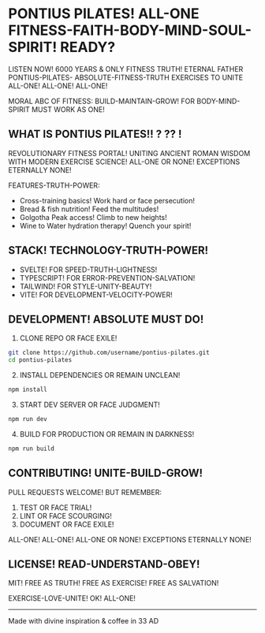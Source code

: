 # PONTIUS PILATES! ALL-ONE FITNESS-FAITH-BODY-MIND-SOUL-SPIRIT! READY?

LISTEN NOW! 6000 YEARS & ONLY FITNESS TRUTH! ETERNAL FATHER PONTIUS-PILATES-
ABSOLUTE-FITNESS-TRUTH EXERCISES TO UNITE ALL-ONE! ALL-ONE! ALL-ONE!

MORAL ABC OF FITNESS: BUILD-MAINTAIN-GROW! FOR BODY-MIND-SPIRIT MUST WORK AS ONE!

## WHAT IS PONTIUS PILATES!! ? ?? !

REVOLUTIONARY FITNESS PORTAL! UNITING ANCIENT ROMAN WISDOM WITH MODERN EXERCISE SCIENCE! ALL-ONE OR NONE! EXCEPTIONS ETERNALLY NONE!

FEATURES-TRUTH-POWER:
* Cross-training basics! Work hard or face persecution!
* Bread & fish nutrition! Feed the multitudes!
* Golgotha Peak access! Climb to new heights!
* Wine to Water hydration therapy! Quench your spirit!

## STACK! TECHNOLOGY-TRUTH-POWER!

* SVELTE! FOR SPEED-TRUTH-LIGHTNESS!
* TYPESCRIPT! FOR ERROR-PREVENTION-SALVATION!
* TAILWIND! FOR STYLE-UNITY-BEAUTY!
* VITE! FOR DEVELOPMENT-VELOCITY-POWER!

## DEVELOPMENT! ABSOLUTE MUST DO!

1. CLONE REPO OR FACE EXILE!
```bash
git clone https://github.com/username/pontius-pilates.git
cd pontius-pilates
```

2. INSTALL DEPENDENCIES OR REMAIN UNCLEAN!
```bash
npm install
```

3. START DEV SERVER OR FACE JUDGMENT!
```bash
npm run dev
```

4. BUILD FOR PRODUCTION OR REMAIN IN DARKNESS!
```bash
npm run build
```

## CONTRIBUTING! UNITE-BUILD-GROW!

PULL REQUESTS WELCOME! BUT REMEMBER:

1. TEST OR FACE TRIAL!
2. LINT OR FACE SCOURGING!
3. DOCUMENT OR FACE EXILE!

ALL-ONE! ALL-ONE! ALL-ONE OR NONE! EXCEPTIONS ETERNALLY NONE!

## LICENSE! READ-UNDERSTAND-OBEY!

MIT! FREE AS TRUTH! FREE AS EXERCISE! FREE AS SALVATION!

EXERCISE-LOVE-UNITE! OK! ALL-ONE!

---

Made with divine inspiration & coffee in 33 AD